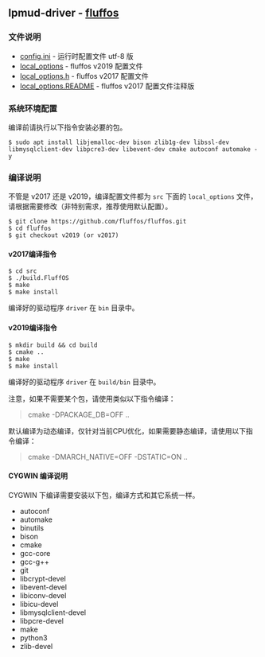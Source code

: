 ## lpmud-driver - [fluffos](https://github.com/fluffos/fluffos)

### 文件说明

 - [config.ini](config.ini) - 运行时配置文件 utf-8 版
 - [local_options](local_options) - fluffos v2019 配置文件
 - [local_options.h](local_options.h) - fluffos v2017 配置文件
 - [local_options.README](local_options.README) - fluffos v2017 配置文件注释版

### 系统环境配置

编译前请执行以下指令安装必要的包。

```
$ sudo apt install libjemalloc-dev bison zlib1g-dev libssl-dev libmysqlclient-dev libpcre3-dev libevent-dev cmake autoconf automake -y
```

### 编译说明

不管是 v2017 还是 v2019，编译配置文件都为 `src` 下面的 `local_options` 文件，请根据需要修改（非特别需求，推荐使用默认配置）。

```
$ git clone https://github.com/fluffos/fluffos.git
$ cd fluffos
$ git checkout v2019 (or v2017)
```

#### v2017编译指令

```
$ cd src
$ ./build.FluffOS
$ make
$ make install
```
编译好的驱动程序 `driver` 在 `bin` 目录中。

#### v2019编译指令

```
$ mkdir build && cd build
$ cmake ..
$ make
$ make install
```
编译好的驱动程序 `driver` 在 `build/bin` 目录中。

注意，如果不需要某个包，请使用类似以下指令编译：

> cmake -DPACKAGE_DB=OFF ..

默认编译为动态编译，仅针对当前CPU优化，如果需要静态编译，请使用以下指令编译：

> cmake -DMARCH_NATIVE=OFF -DSTATIC=ON ..

#### CYGWIN 编译说明

CYGWIN 下编译需要安装以下包，编译方式和其它系统一样。

- autoconf
- automake
- binutils
- bison
- cmake
- gcc-core
- gcc-g++
- git
- libcrypt-devel
- libevent-devel
- libiconv-devel
- libicu-devel
- libmysqlclient-devel
- libpcre-devel
- make
- python3
- zlib-devel
